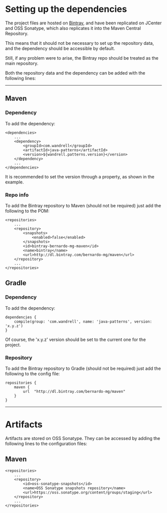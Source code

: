 # Setting up the dependencies

The project files are hosted on [Bintray][bintray], and have been replicated on JCenter and OSS Sonatype, which also replicates it into the Maven Central Repository.

This means that it should not be necessary to set up the repository data, and the dependency should be accessible by default.

Still, if any problem were to arise, the Bintray repo should be treated as the main repository.

Both the repository data and the dependency can be added with the following lines:

---

## Maven

### Dependency

To add the dependency:
	
```
<dependencies>
	...
	<dependency>
		<groupId>com.wandrell</groupId>
		<artifactId>java-patterns</artifactId>
		<version>${wandrell.patterns.version}</version>
	</dependency>
	...
</dependencies>
```

It is recommended to set the version through a property, as shown in the example.

### Repo info

To add the Bintray repository to Maven (should not be required) just add the following to the POM:

```
<repositories>
	...
	<repository>
		<snapshots>
			<enabled>false</enabled>
		</snapshots>
		<id>bintray-bernardo-mg-maven</id>
		<name>bintray</name>
		<url>http://dl.bintray.com/bernardo-mg/maven</url>
	</repository>
	...
</repositories>
```

## Gradle

### Dependency

To add the dependency:

```
dependencies {
	compile(group: 'com.wandrell', name: 'java-patterns', version: 'x.y.z')
}
```

Of course, the 'x.y.z' version should be set to the current one for the project.

### Repository

To add the Bintray repository to Gradle (should not be required) just add the following to the config file:

```
repositories {
    maven {
        url  "http://dl.bintray.com/bernardo-mg/maven" 
    }
}
```

---

# Artifacts

Artifacts are stored on OSS Sonatype. They can be accessed by adding the following lines to the configuration files:

## Maven

```
<repositories>
	...
	<repository>
		<id>oss-sonatype-snapshots</id>
		<name>OSS Sonatype snapshots repository</name>
		<url>https://oss.sonatype.org/content/groups/staging</url>
	</repository>
	...
</repositories>
```

[bintray]: https://bintray.com/bernardo-mg/maven/java-patterns/view}Bintray